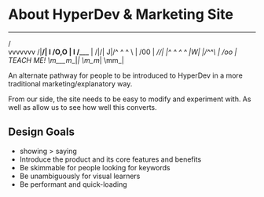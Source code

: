 # About HyperDev & Marketing Site

 _____
/     \
vvvvvvv  /|__/|
   I   /O,O   |
   I /_____   |      /|/|
  J|/^ ^ ^ \  |    /00  |    _//|
   |^ ^ ^ ^ |W|   |/^^\ |   /oo |  TEACH ME!
    \m___m__|_|    \m_m_|   \mm_|


An alternate pathway for people to be introduced to HyperDev in a more traditional marketing/explanatory way.

From our side, the site needs to be easy to modify and experiment with. As well as allow us to see how well this converts.

## Design Goals

- showing > saying
- Introduce the product and its core features and benefits
- Be skimmable for people looking for keywords
- Be unambiguously for visual learners
- Be performant and quick-loading
